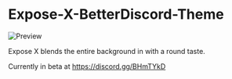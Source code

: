 # Expose-X-BetterDiscord-Theme

![Preview](https://cdn.discordapp.com/attachments/433250325407727616/434884030572527617/FULL.png)


Expose X blends the entire background in with a round taste.

Currently in beta at https://discord.gg/BHmTYkD


